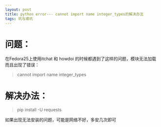 ```yaml
---
layout: post
title: python error--- cannot import name integer_types的解决办法
tags: 坑与填坑
---
```

# 问题：

在Fedora25上使用itchat 和 howdoi 的时候都遇到了这样的问题，模块无法加载而且出现了错误：
> cannot import name integer_types 


# 解决办法：

> pip install -U requests

如果出现无法安装的问题，可能是网络不好，多安几次即可
